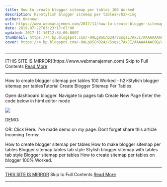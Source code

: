 ```yaml
---
title: How to create blogger sitemap per tables 100 Worked
description: h2>Stylish blogger sitemap per tables</h2><img
author: Unknown
url: https://www.webmanajemen.com/2017/11/how-to-create-blogger-sitemap-per-table.html
date: 2019-07-22T03:23:17+07:00
updated: 2017-11-16T12:34:00.000Z
thumbnail: https://4.bp.blogspot.com/-0ALg8SCnD24/VSsqzL7AxJI/AAAAAAAACOQ/4w_tFyoUEVo/s1600/Menerapkan%2BDaftar%2Bisi%2BMenurut%2BLabel.png
cover: https://4.bp.blogspot.com/-0ALg8SCnD24/VSsqzL7AxJI/AAAAAAAACOQ/4w_tFyoUEVo/s1600/Menerapkan%2BDaftar%2Bisi%2BMenurut%2BLabel.png
---
```


<hr/> [THIS SITE IS MIRROR](https://www.webmanajemen.com) Skip to Full Contents <a href="https://www.webmanajemen.com/2017/11/how-to-create-blogger-sitemap-per-table.html" rel="follow" class="button" id="read-more">Read More</a> <hr/> How to create blogger sitemap per tables 100 Worked - h2>Stylish blogger sitemap per tables</h2><img Stylish blogger sitemap per tables

Tutorial Create Blogger Sitemap Per Tables:

Open dashboard blogger.
Navigate to pages tab
Create New Page
Enter the code below in html editor mode

<div-wrapper id='wrapper'><div-wrapper dir="ltr" style="text-align:left;" trbidi="on"><div-wrapper class="table-of-content" id="table-of-content"><div-wrapper class="loading"><img class='loading' src='https://res.cloudinary.com/dimaslanjaka/image/fetch/http://www.amcsscentry.gov.in/asset/images/please_wait.gif'></div-wrapper></div-wrapper></div-wrapper><div-wrapper><script async='async' custom-element='div-wrapper' src='https://cdnjs.cloudflare.com/ajax/libs/modernizr/2.8.3/modernizr.min.js'></script>
<link href='https://codepen.io/dimaslanjaka/pen/eWWzrL.css' rel='stylesheet'>
<style type="text/css">
#comments{visibility; hidden; display:none;}
</style>
<script>
var toc_config = {
    url: 'https://www.webmanajemen.com/',
    containerId: 'table-of-content',
    showNew: 15,
    newText: ' <strong style="font-weight:normal;font-style:normal;color:#fff;font-size:11px;background:#5c5a78;padding:1px 6px 3px 6px;line-height:normal;float:right;border-radius:3px;">baru</strong>',
    sortAlphabetically: {
        thePanel: true,
        theList: true
    },
    maxResults: 9999,
    activePanel: 1,
    slideSpeed: {
        down: 400,
        up: 400
    },
    slideEasing: {
        down: null,
        up: null
    },
    slideCallback: {
        down: function() {},
        up: function() {}
    },
    clickCallback: function() {},
    jsonCallback: '_toc',
    delayLoading: 0
};
!function(e,o){var t=o.getElementById(toc_config.containerId),c=o.getElementsByTagName("head")[0],n=[];e[toc_config.jsonCallback]=function(e){for(var o,c,i=e.feed.entry,a=e.feed.category,l="",s=0,d=a.length;d>s;++s)n.push(a[s].term);for(var r=0,f=i.length;f>r;++r)(toc_config.showNew||toc_config.showNew>0)&&r<toc_config.showNew+1&&(i[r].title.$t+=" %new%");i=toc_config.sortAlphabetically.theList?i.sort(function(e,o){return e.title.$t.localeCompare(o.title.$t)}):i,toc_config.sortAlphabetically.thePanel&&n.sort();for(var g=0,h=n.length;h>g;++g){l+='<h3 class="toc-header">'+n[g]+"</h3>",l+='<div class="toc-content"><ol>';for(var _=0,p=i.length;p>_;++_){o=i[_].title.$t;for(var w=0,u=i[_].link.length;u>w;++w)if("alternate"==i[_].link[w].rel){c=i[_].link[w].href;break}for(var v=0,m=i[_].category.length;m>v;++v)n[g]==i[_].category[v].term&&(l+='<li><a rel="nofollow" rel="noreferrer"href="'+c+'">'+o.replace(/ \%new\%$/,"")+"</a>"+(o.match(/\%new\%/)?" "+toc_config.newText:"")+"</li>")}l+="</ol></div>"}t.innerHTML=l,"undefined"!=typeof jQuery&&($("#"+toc_config.containerId+" .toc-content").hide(),$("#"+toc_config.containerId+" .toc-header").click(function(){$(this).hasClass("active")||(toc_config.clickCallback(this),$("#"+toc_config.containerId+" .toc-header").removeClass("active").next().slideUp(toc_config.slideSpeed.up,toc_config.slideEasing.up,toc_config.slideCallback.up),$(this).addClass("active").next().slideDown(toc_config.slideSpeed.down,toc_config.slideEasing.down,toc_config.slideCallback.down))}).eq(toc_config.activePanel-1).addClass("active").next().slideDown(toc_config.slideSpeed.down,toc_config.slideEasing.down,toc_config.slideCallback.down))};var i=o.createElement("script");i.src=toc_config.url.replace(/\/$/,"")+"/feeds/posts/summary?alt=json-in-script&max-results="+toc_config.maxResults+"&callback="+toc_config.jsonCallback,"onload"==toc_config.delayLoading?e.onload=function(){c.appendChild(i)}:e.setTimeout(function(){c.appendChild(i)},toc_config.delayLoading)}(window,document);
  </script>
DEMO:

OR: Click Here. I've made demo on my page.
Dont forget share this article
Incoming Terms:


How to create blogger sitemap per tables
How to make blogger sitemap per tables
Blogger sitemap tables tab style
Stylish blogger sitemap with tables tab style
Blogger sitemap per tables
How to create sitemap per tables on blogger 100% Worked. <hr/> [THIS SITE IS MIRROR](https://www.webmanajemen.com) Skip to Full Contents <a href="https://www.webmanajemen.com/2017/11/how-to-create-blogger-sitemap-per-table.html" rel="follow" class="button" id="read-more">Read More</a> <hr/>